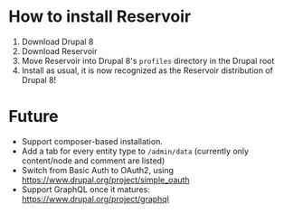 # How to install Reservoir

1. Download Drupal 8
2. Download Reservoir
3. Move Reservoir into Drupal 8's `profiles` directory in the Drupal root
4. Install as usual, it is now recognized as the Reservoir distribution of Drupal 8!




# Future

- Support composer-based installation.
- Add a tab for every entity type to `/admin/data` (currently only content/node and comment are listed)
- Switch from Basic Auth to OAuth2, using <https://www.drupal.org/project/simple_oauth>
- Support GraphQL once it matures: <https://www.drupal.org/project/graphql>